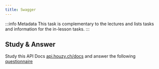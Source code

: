 ```yaml
---
title: Swagger
---
```


:::info Metadata
This task is complementary to the lectures and lists tasks and information for the in-lesson tasks.
:::

## Study & Answer
Study this API Docs [api.houzy.ch/docs](https://api.houzy.ch/docs/) and answer the following [questionnaire](https://forms.office.com/r/q3TmruiLXB)